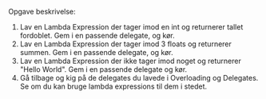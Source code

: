 Opgave beskrivelse:

1) Lav en Lambda Expression der tager imod en int og returnerer tallet fordoblet. Gem i en passende delegate, og kør.<br/>
2) Lav en Lambda Expression der tager imod 3 floats og returnerer summen. Gem i en passende delegate, og kør.<br/>
3) Lav en Lambda Expression der ikke tager imod noget og returnerer "Hello World". Gem i en passende delegate og kør.<br/>
4) Gå tilbage og kig på de delegates du lavede i Overloading og Delegates. Se om du kan bruge lambda expressions til dem i stedet.